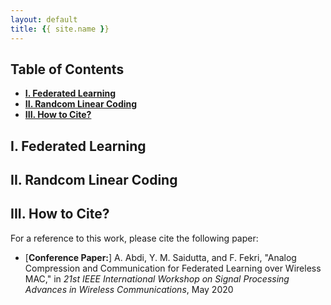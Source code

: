 ```yaml
---
layout: default
title: {{ site.name }}
---
```



## Table of Contents
* [**I. Federated Learning**](#i-federated-learning)
* [**II. Randcom Linear Coding**](#ii-random-linear-coding)
* [**III. How to Cite?**](#iii-how-to-cite)

## I. Federated Learning

## II. Randcom Linear Coding

## III. How to Cite?
For a reference to this work, please cite the following paper:

* [**Conference Paper:**] A. Abdi, Y. M. Saidutta, and F. Fekri, "Analog Compression and Communication for Federated Learning over Wireless MAC," in *21st IEEE International Workshop on Signal Processing Advances in Wireless Communications*, May 2020
